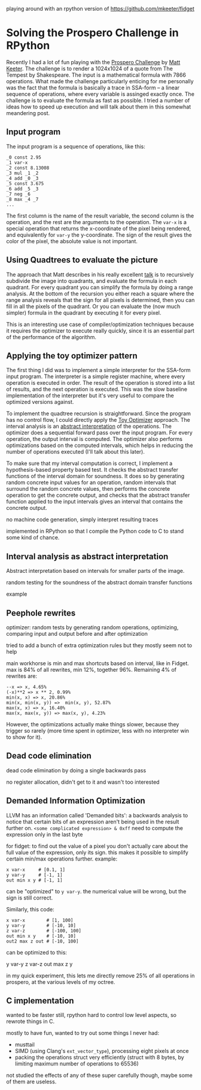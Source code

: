 playing around with an rpython version of https://github.com/mkeeter/fidget

# Solving the Prospero Challenge in RPython

Recently I had a lot of fun playing with the [Prospero Challenge](https://www.mattkeeter.com/projects/prospero/) by [Matt Keeter](https://www.mattkeeter.com/).
The challenge is to render a 1024x1024 of a quote from The Tempest by Shakespeare. The input is a mathematical formula with 7866 operations. What made the challenge particularly
enticing for me personally was the fact that the formula is basically a trace in SSA-form – a linear sequence of operations, where every variable is assinged exactly once. The challenge is to evaluate the formula as fast as possible.
I tried a number of ideas how to speed up execution and will talk about them in this somewhat meandering post.

## Input program

The input program is a sequence of operations, like this:

```
_0 const 2.95
_1 var-x
_2 const 8.13008
_3 mul _1 _2
_4 add _0 _3
_5 const 3.675
_6 add _5 _3
_7 neg _6
_8 max _4 _7
...
```

The first column is the name of the result variable, the second column is the operation, and the rest are the arguments to the operation. The `var-x` is a special operation that
returns the x-coordinate of the pixel being rendered, and equivalently for `var-y` the y-coordinate. The sign of the result gives the color of the pixel, the absolute value is not important.

## Using Quadtrees to evaluate the picture

The approach that Matt describes in his really excellent [talk]() is to recursively subdivide the image into quadrants, and evaluate the formula in each quadrant. For every quadrant you can simplify the formula by doing a range analysis. At the bottom of the recursion you either reach a square where the range analysis reveals that the sign for all pixels is determined, then you can fill in all the pixels of the quadrant. Or you can evaluate the (now much simpler) formula in the quadrant by executing it for every pixel.

This is an interesting use case of compiler/optimization techniques because it requires the optimizer to execute really quickly, since it is an essential part of the performance of the algorithm.

## Applying the toy optimizer pattern

The first thing I did was to implement a simple interpreter for the SSA-form input program. The interpreter is a simple register machine, where every operation is executed in order. The result of the operation is stored into a list of results, and the next operation is executed. This was the slow baseline implementation of the interpreter but it's very useful to compare the optimized versions against.

To implement the quadtree recursion is straightforward. Since the program has no control flow, I could directly apply the [Toy
Optimizer](https://pypy.org/categories/toy-optimizer.html) approach. The interval analysis is an [abstract interpretation](https://pypy.org/posts/2024/08/toy-knownbits.html) of the operations. The optimizer does a sequential forward pass over the input program. For every operation, the output interval is computed. The optimizer also performs optimizations based on the computed intervals, which helps in reducing the number of operations executed (I'll talk about this later).

To make sure that my interval computation is correct, I implement a hypothesis-based property based test. It checks the abstract transfer functions of the interval domain for soundness. It does so by generating random concrete input values for an operation, random intervals that surround the random concrete values, then performs the concrete operation to get the concrete output, and checks that the abstract transfer function applied to the input intervals gives an interval that contains the concrete output.



no machine code generation, simply interpret resulting traces

implemented in RPython so that I compile the Python code to C to stand some kind of chance.

## Interval analysis as abstract interpretation

Abstract interpretation based on intervals for smaller parts of the image.

random testing for the soundness of the abstract domain transfer functions

example

## Peephole rewrites

optimizer: random tests by generating random operations, optimizing, comparing input and output before and after optimization

tried to add a bunch of extra optimization rules but they mostly seem not to help

main workhorse is min and max shortcuts based on interval, like in Fidget.
max is 84% of all rewrites, min 12%, together 96%. Remaining 4% of rewrites are:

```
--x => x, 4.65%
(-x)**2 => x ** 2, 0.99%
min(x, x) => x, 20.86%
min(x, min(x, y)) =>  min(x, y), 52.87%
max(x, x) => x, 16.40%
max(x, max(x, y)) => max(x, y), 4.23%
```

However, the optimizations actually make things slower, because they trigger so
rarely (more time spent in optimizer, less with no interpreter win to show for
it).


## Dead code elimination

dead code elimination by doing a single backwards pass

no register allocation, didn't get to it and wasn't too interested

## Demanded Information Optimization

LLVM has an information called 'Demanded bits': 
a backwards analysis to notice that certain bits of an expression aren't being
used in the result further on. `<some complicated expression> & 0xff` need to
compute the expression only in the last byte

for fidget: to find out the value of a pixel you don't actually care about the
full value of the expression, only its sign. this makes it possible to simplify
certain min/max operations further. example:

```
x var-x     # [0.1, 1]
y var-y     # [-1, 1]
out min x y # [-1, 1]
```

can be "optimized" to `y var-y`. the numerical value will be wrong, but the sign is still correct.

Similarly, this code:

```
x var-x        # [1, 100]
y var-y        # [-10, 10]
z var-z        # [-100, 100]
out min x y    # [-10, 10]
out2 max z out # [-10, 100]
```

can be optimized to this:

y var-y
z var-z
out max z y

in my quick experiment, this lets me directly remove 25% of all operations in prospero, at the various levels of my octree.

## C implementation

wanted to be faster still, rpython hard to control low level aspects, so rewrote things in C.

mostly to have fun, wanted to try out some things I never had:

- musttail
- SIMD (using Clang's `ext_vector_type`), processing eight pixels at once
- packing the operations struct very efficiently (struct with 8 bytes, by
  limiting maximum number of operations to 65536)

not studied the effects of any of these super carefully though, maybe some of them are useless.



